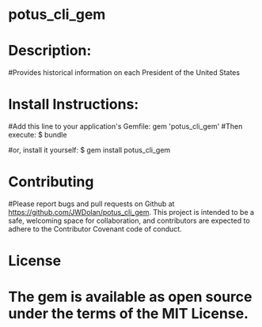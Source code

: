 # potus_cli_gem

# Description:
#Provides historical information on each President of the United States


# Install Instructions:
#Add this line to your application's Gemfile: gem 'potus_cli_gem'
#Then execute: $ bundle

#or, install it yourself: $ gem install potus_cli_gem


# Contributing
#Please report bugs and pull requests on Github at https://github.com/JWDolan/potus_cli_gem. This project is intended to be a safe, welcoming space for collaboration, and contributors are expected to adhere to the Contributor Covenant code of conduct.


# License
# The gem is available as open source under the terms of the MIT License.
